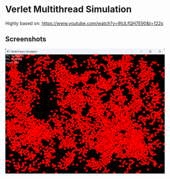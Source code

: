 # Verlet Multithread Simulation

Highly based on: https://www.youtube.com/watch?v=9IULfQH7E90&t=122s

## Screenshots

<img src="screenshot.png" alt="Simulation Screenshot" width="600"/>